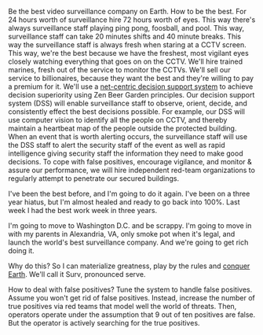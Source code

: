 
Be the best video surveillance company on Earth. How to be the best. For 
24 hours worth of surveillance hire 72 hours worth of eyes. This way there's
always surveillance staff playing ping pong, foosball, and pool. This way,
surveillance staff can take 20 minutes shifts and 40 minute breaks. This way
the surveillance staff is always fresh when staring at a CCTV screen.
This way, we're the best because we have the freshest, most vigilant eyes 
closely watching everything that goes on on the CCTV. We'll hire trained marines,
fresh out of the service to monitor the CCTVs. We'll sell our service to
billionaires, because they want the best and they're willing to pay a premium
for it. We'll use a [net-centric decision support system](https://ll.mit.edu/mission/cybersec/publications/publication-files/full_papers/2010_06_25_Gagnon_ISARCS_FP.pdf)
to achieve decision superiority using Zen Beer Garden principles. Our decision support system (DSS) will enable surveillance staff to observe, orient, decide, and consistently effect the best decisions possible.
For example, our DSS will use computer vision to identify all the people on CCTV,
and thereby maintain a heartbeat map of the people outside the protected building.
When an event that is worth alerting occurs, the surveillance staff will use the
DSS staff to alert the security staff of the event as well as rapid intelligence
giving security staff the information they need to make good decisions.
To cope with false positives, encourage vigilance, and monitor & assure our 
performance, we will hire independent red-team organizations
to regularly attempt to penetrate our secured buildings.

I've been the best before, and I'm going to do it again.
I've been on a three year hiatus, but I'm almost healed and ready to go
back into 100%. Last week I had the best work week in three years.

I'm going to move to Washington D.C. and be scrappy. I'm going to move in with
my parents in Alexandria, VA, only smoke pot when it's legal, and launch
the world's best surveillance company. And we're going to get rich doing it.

Why do this? So I can materialize greatness, play by the rules and [conquer Earth](##upgrade).
We'll call it Surv, pronounced serve.

How to deal with false positives? Tune the system to handle false positives.
Assume you won't get rid of false positives. Instead, increase the number of
true positives via red teams that model well the world of threats.
Then, operators operate under the assumption that 9 out of ten positives are false.
But the operator is actively searching for the true positives.